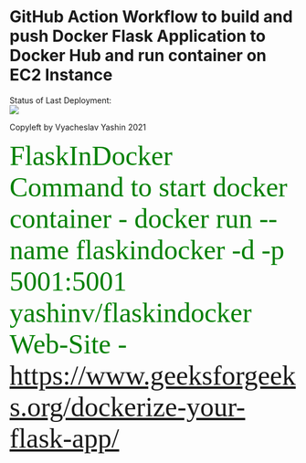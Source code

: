 # GitHub Action Workflow to build and push Docker Flask Application to Docker Hub and run container on EC2 Instance



Status of Last Deployment:<br>
<img src="https://github.com/vyashin-devops/FlaskInDocker/workflows/Docker-Flask-Application-EC2/badge.svg?branch=main"><br>



Copyleft by Vyacheslav Yashin 2021

<font size="10" color="green" face="Tahoma">FlaskInDocker</font> <br>
<font size="10" color="green" face="Tahoma">Command to start docker container - 
docker run --name flaskindocker -d -p 5001:5001 yashinv/flaskindocker</font> <br>
<font size="10" color="green" face="Tahoma">Web-Site - https://www.geeksforgeeks.org/dockerize-your-flask-app/</font>
